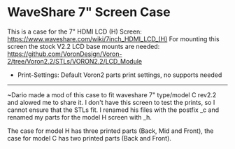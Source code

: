 # WaveShare  7" Screen Case

This is a case for the 7" HDMI LCD (H) Screen: https://www.waveshare.com/wiki/7inch_HDMI_LCD_(H)
For mounting this screen the stock V2.2 LCD base mounts are needed: https://github.com/VoronDesign/Voron-2/tree/Voron2.2/STLs/VORON2.2/LCD_Module 

- Print-Settings:
Default Voron2 parts print settings,
no supports needed

---

~Dario made a mod of this case to fit waveshare 7" type/model C rev2.2 and alowed me to share it. I don't have this screen to test the prints, so I cannot ensure that the STLs fit. 
I renamed his files with the postfix \_c and renamed my parts for the model H screen with _h.

The case for model H has three printed parts (Back, Mid and Front), the case for model C has two printed parts (Back and Front).
